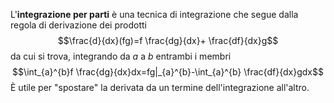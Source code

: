 L'**integrazione per parti** è una tecnica di integrazione che segue dalla regola di derivazione dei prodotti
$$\frac{d}{dx}(fg)=f \frac{dg}{dx}+ \frac{df}{dx}g$$
da cui si trova, integrando da $a$ a $b$ entrambi i membri
$$\int_{a}^{b}f \frac{dg}{dx}dx=fg|_{a}^{b}-\int_{a}^{b} \frac{df}{dx}gdx$$
È utile per "spostare" la derivata da un termine dell'integrazione all'altro.